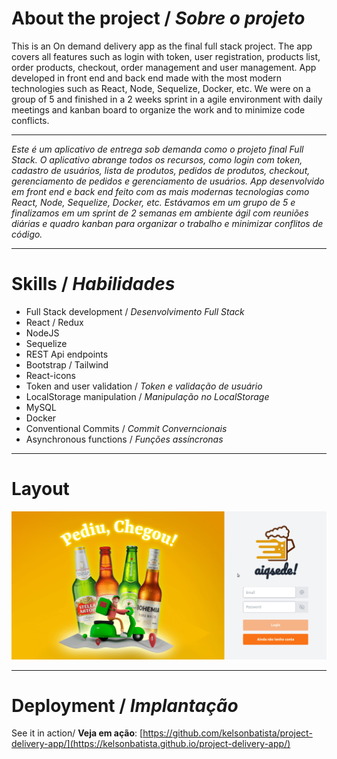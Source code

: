 # About the project / *Sobre o projeto*

This is an On demand delivery app as the final full stack project. The app covers all features such as login with token, user registration, products list, order products, checkout, order management and user management. App developed in front end and back end made with the most modern technologies such as React, Node, Sequelize, Docker, etc. We were on a group of 5 and finished in a 2 weeks sprint in a agile environment with daily meetings and kanban board to organize the work and to minimize code conflicts.

---

*Este é um aplicativo de entrega sob demanda como o projeto final Full Stack. O aplicativo abrange todos os recursos, como login com token, cadastro de usuários, lista de produtos, pedidos de produtos, checkout, gerenciamento de pedidos e gerenciamento de usuários. App desenvolvido em front end e back end feito com as mais modernas tecnologias como React, Node, Sequelize, Docker, etc. Estávamos em um grupo de 5 e finalizamos em um sprint de 2 semanas em ambiente ágil com reuniões diárias e quadro kanban para organizar o trabalho e minimizar conflitos de código.*

---
# Skills / *Habilidades*

  - Full Stack development / *Desenvolvimento Full Stack*
  - React / Redux
  - NodeJS
  - Sequelize
  - REST Api endpoints
  - Bootstrap / Tailwind
  - React-icons
  - Token and user validation / *Token e validação de usuário*
  - LocalStorage manipulation / *Manipulação no LocalStorage*
  - MySQL
  - Docker
  - Conventional Commits / *Commit Converncionais*
  - Asynchronous functions / *Funções assíncronas*

---
# Layout

<img src="intro.gif" alt="Delivery App" />

---
# Deployment / *Implantação*

See it in action/ **Veja em ação**: [https://github.com/kelsonbatista/project-delivery-app/](https://kelsonbatista.github.io/project-delivery-app/)

